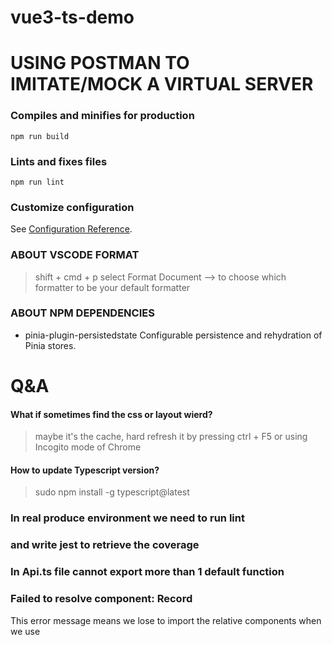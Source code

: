 # vue3-ts-demo

# USING POSTMAN TO IMITATE/MOCK A VIRTUAL SERVER

### Compiles and minifies for production

```
npm run build
```

### Lints and fixes files

```
npm run lint
```

### Customize configuration

See [Configuration Reference](https://cli.vuejs.org/config/).

### ABOUT VSCODE FORMAT

> shift + cmd + p
> select Format Document --> to choose which formatter to be your default formatter

### ABOUT NPM DEPENDENCIES
- pinia-plugin-persistedstate
Configurable persistence and rehydration of Pinia stores.


# Q&A

#### What if sometimes find the css or layout wierd?

> maybe it's the cache, hard refresh it by pressing ctrl + F5 or using Incogito mode of Chrome

#### How to update Typescript version?

> sudo npm install -g typescript@latest

### In real produce environment we need to run lint

### and write jest to retrieve the coverage

### In Api.ts file cannot export more than 1 default function

### Failed to resolve component: Record

This error message means we lose to import the relative components when we use
